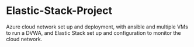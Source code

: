 # Elastic-Stack-Project
Azure cloud network set up and deployment, with ansible and multiple VMs to run a DVWA, and Elastic Stack set up and configuration to monitor the cloud network.
